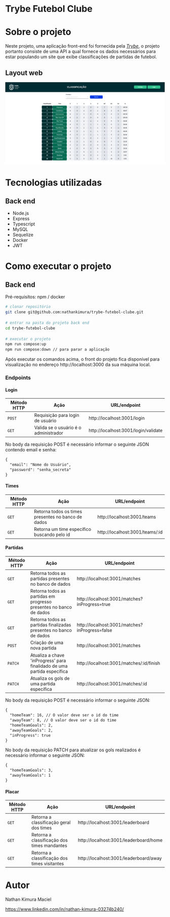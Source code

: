 # Trybe Futebol Clube

# Sobre o projeto

Neste projeto, uma aplicação front-end foi fornecida pela _[Trybe](https://www.betrybe.com)_, o projeto portanto consiste de uma API a qual fornece os dados necessários para estar populando um site que exibe classificações de partidas de futebol.

## Layout web

![Trybe Futebol CLube](assets/front-image.png)

# Tecnologias utilizadas
## Back end
- Node.js
- Express
- Typescript
- MySQL
- Sequelize
- Docker
- JWT

# Como executar o projeto

## Back end
Pré-requisitos: npm / docker

```bash
# clonar repositório
git clone git@github.com:nathankimura/trybe-futebol-clube.git

# entrar na pasta do projeto back end
cd trybe-futebol-clube

# executar o projeto
npm run compose:up
npm run compose:down // para parar a aplicação
```
Após executar os comandos acima, o front do projeto fica disponível para visualização no endereço http://localhost:3000 da sua máquina local.

### Endpoints

#### Login

| Método HTTP | Ação | URL/endpoint |
|---|---|---|
| `POST` | Requisição para login de usuário | http://localhost:3001/login |
| `GET` | Valida se o usuário é o administrador | http://localhost:3001/login/validate |

No body da requisição POST é necessário informar o seguinte JSON contendo email e senha:

```
{
  "email": "Nome do Usuário",
  "password": "senha_secreta"
}
```


#### Times

| Método HTTP | Ação | URL/endpoint |
|---|---|---|
| `GET` | Retorna todos os times presentes no banco de dados | http://localhost:3001/teams |
| `GET` | Retorna um time específico buscando pelo id | http://localhost:3001/teams/:id |


#### Partidas

| Método HTTP | Ação | URL/endpoint |
|---|---|---|
| `GET` | Retorna todos as partidas presentes no banco de dados  | http://localhost:3001/matches |
| `GET` | Retorna todos as partidas em progresso presentes no banco de dados | http://localhost:3001/matches?inProgress=true |
| `GET` | Retorna todos as partidas finalizadas presentes no banco de dados | http://localhost:3001/matches?inProgress=false |
| `POST` | Criação de uma nova partida | http://localhost:3001/matches |
| `PATCH` | Atualiza a chave 'inProgress' para finalidado de uma partida específica | http://localhost:3001/matches/:id/finish |
| `PATCH` | Atualiza os gols de uma partida específica | http://localhost:3001/matches/:id |

No body da requisição POST é necessário informar o seguinte JSON:

```
{
  "homeTeam": 16, // O valor deve ser o id do time
  "awayTeam": 8, // O valor deve ser o id do time
  "homeTeamGoals": 2,
  "awayTeamGoals": 2,
  "inProgress": true
}
```

No body da requisição PATCH para atualizar os gols realizados é necessário informar o seguinte JSON:

```
{
  "homeTeamGoals": 3,
  "awayTeamGoals": 1
}
```

#### Placar

| Método HTTP | Ação | URL/endpoint |
|---|---|---|
| `GET` | Retorna a classificação geral dos times | http://localhost:3001/leaderboard |
| `GET` | Retorna a classificação dos times mandantes | http://localhost:3001/leaderboard/home |
| `GET` | Retorna a classificação dos times visitantes | http://localhost:3001/leaderboard/away |

# Autor

Nathan Kimura Maciel

https://www.linkedin.com/in/nathan-kimura-03274b240/
